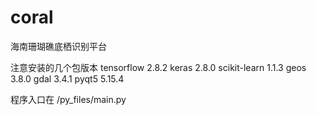 # coral
海南珊瑚礁底栖识别平台

注意安装的几个包版本
tensorflow 2.8.2
keras 2.8.0
scikit-learn 1.1.3
geos 3.8.0
gdal 3.4.1
pyqt5 5.15.4

程序入口在 /py_files/main.py
